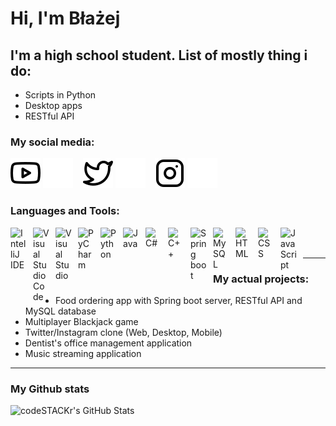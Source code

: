 # Hi, I'm Błażej

## I'm a high school student. List of mostly thing i do: 

- Scripts in Python
- Desktop apps
- RESTful API

### My social media:

[![website](./img/youtube-light.svg)](https://www.youtube.com/channel/UCdsU32uXlDNgHRYMQCZUs7g#gh-light-mode-only)
[![website](./img/youtube-dark.svg)](https://www.youtube.com/channel/UCdsU32uXlDNgHRYMQCZUs7g#gh-dark-mode-only)
&nbsp;&nbsp;
[![website](./img/twitter-light.svg)](https://twitter.com/blizek_#gh-light-mode-only)
[![website](./img/twitter-dark.svg)](https://twitter.com/blizek_#gh-dark-mode-only)
&nbsp;&nbsp;
[![website](./img/instagram-light.svg)](https://www.instagram.com/blizek_/#gh-light-mode-only)
[![website](./img/instagram-dark.svg)](https://www.instagram.com/blizek_/#gh-dark-mode-only)

### Languages and Tools:

<img align="left" alt="IntelliJ IDE" width="26px" src="https://cdn.jsdelivr.net/gh/devicons/devicon/icons/intellij/intellij-original.svg" style="padding-right:10px;" />
<img align="left" alt="Visual Studio Code" width="26px" src="https://cdn.jsdelivr.net/gh/devicons/devicon/icons/vscode/vscode-original.svg" style="padding-right:10px;" />
<img align="left" alt="Visual Studio" width="26px" src="https://cdn.jsdelivr.net/gh/devicons/devicon/icons/visualstudio/visualstudio-plain.svg" style="padding-right:10px;" />
<img align="left" alt="PyCharm" width="26px" src="https://cdn.jsdelivr.net/gh/devicons/devicon/icons/pycharm/pycharm-original.svg" style="padding-right:10px;" />
<img align="left" alt="Python" width="26px" src="https://cdn.jsdelivr.net/gh/devicons/devicon/icons/python/python-original.svg" style="padding-right:10px;" />
<img align="left" alt="Java" width="26px" src="https://cdn.jsdelivr.net/gh/devicons/devicon/icons/java/java-original.svg" style="padding-right:10px;" />
<img align="left" alt="C#" width="26px" src="https://cdn.jsdelivr.net/gh/devicons/devicon/icons/csharp/csharp-original.svg" style="padding-right:10px;" />
<img align="left" alt="C++" width="26px" src="https://cdn.jsdelivr.net/gh/devicons/devicon/icons/cplusplus/cplusplus-original.svg" style="padding-right:10px;" />
<img align="left" alt="Spring boot" width="26px" src="https://cdn.jsdelivr.net/gh/devicons/devicon/icons/spring/spring-original.svg" style="padding-right:10px;" />
<img align="left" alt="MySQL" width="26px" src="https://cdn.jsdelivr.net/gh/devicons/devicon/icons/mysql/mysql-original.svg" style="padding-right:10px;" />
<img align="left" alt="HTML" width="26px" src="https://cdn.jsdelivr.net/gh/devicons/devicon/icons/html5/html5-original.svg" style="padding-right:10px;" />
<img align="left" alt="CSS" width="26px" src="https://cdn.jsdelivr.net/gh/devicons/devicon/icons/css3/css3-original.svg" style="padding-right:10px;" />
<img align="left" alt="JavaScript" width="26px" src="https://cdn.jsdelivr.net/gh/devicons/devicon/icons/javascript/javascript-original.svg" style="padding-right:10px;" />

<br />
<br />

---

### My actual projects:

- Food ordering app with Spring boot server, RESTful API and MySQL database
- Multiplayer Blackjack game
- Twitter/Instagram clone (Web, Desktop, Mobile)
- Dentist's office management application
- Music streaming application

---

### My Github stats

  <img align="left" alt="codeSTACKr's GitHub Stats" src="https://github-readme-stats.vercel.app/api?username=Blizek&show_icons=true&count_private=true&hide_border=false&title_color=ff652f&icon_color=FFE400&bg_color=09131B&text_color=ffffff&border_color=0c1a25" />


<br />
